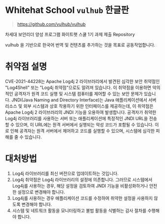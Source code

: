 # Whitehat School `vulhub` 한글판

> https://github.com/vulhub/vulhub

차세대 보안리더 양성 프로그램 화이트햇 스쿨 1기 과제 제출 Repository

vulhub 을 기반으로 한국어 번역 및 컨텐츠를 추가하는 것을 목표로 공동작업합니다.


# 취약점 설명
CVE-2021-44228는 Apache Log4j 2 라이브러리에서 발견된 심각한 보안 취약점인 "Log4Shell" 또는 "Log4j 취약점"으로도 알려져 있습니다. 이 취약점을 이용하면 악의적인 공격자가 원격 코드 실행 및 시스템 컴퓨터를 제어할 수 있는 보안 문제가 있습니다.
 JNDI(Java Naming and Directory Interface)는 Java 애플리케이션에서 서버 리소스 및 외부 시스템과 상호 작용하기 위한 인터페이스를 제공하는데, 이 취약점은 Apache Log4j 2 라이브러리의 JNDI 기능을 오용하여 발생합니다. 공격자가 취약한 Log4j 라이브러리를 사용하는 서버 또는 애플리케이션에 특정적인 JNDI URL을 전송할 수 있으며, 이 URL에는 원격 서버에서 실행되는 악성 코드가 포함될 수 있습니다. 이로 인해 공격자는 원격 서버에서 제어하고 코드를 실행할 수 있으며, 시스템에 심각한 피해를 줄 수 있습니다.

# 대처방법
1. Log4j 라이브러리를 최신 버전으로 업데이트하는 것입니다.
2. Log4j 취약점은 Log4j 라이브러리의 설정에 의존합니다. 그러므로 시스템에서 Log4j를 사용하는 경우, 해당 설정을 검토하여 JNDI 기능을 비활성화하거나 안전한 설정으로 변경해야 합니다.
3. Log4j를 사용하는 경우 애플리케이션 코드를 수정하여 취약한 설정을 사용하지 않도록 변경해야 합니다.
4. 시스템 및 네트워크 활동을 모니터링하고 불법 활동을 식별하는 감사 절차를 수행해야 합니다.
